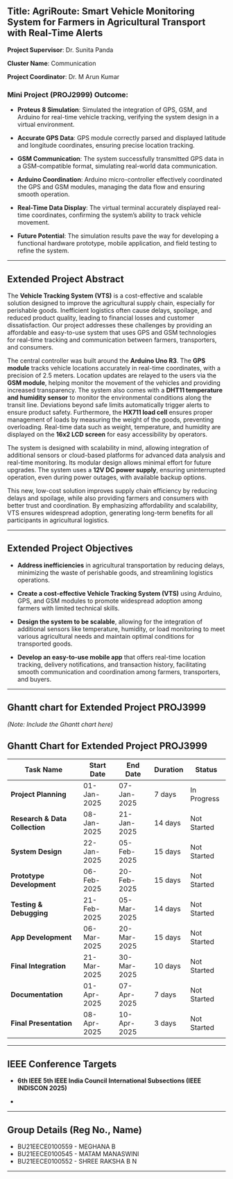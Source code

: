 ## Title: **AgriRoute: Smart Vehicle Monitoring System for Farmers in Agricultural Transport with Real-Time Alerts**

**Project Supervisor**: Dr. Sunita Panda

**Cluster Name**: Communication  

**Project Coordinator**: Dr. M Arun Kumar  

### Mini Project (PROJ2999) Outcome:

- **Proteus 8 Simulation**: Simulated the integration of GPS, GSM, and Arduino for real-time vehicle tracking, verifying the system design in a virtual environment.
  
- **Accurate GPS Data**: GPS module correctly parsed and displayed latitude and longitude coordinates, ensuring precise location tracking.
  
- **GSM Communication**: The system successfully transmitted GPS data in a GSM-compatible format, simulating real-world data communication.
  
- **Arduino Coordination**: Arduino micro-controller effectively coordinated the GPS and GSM modules, managing the data flow and ensuring smooth operation.
  
- **Real-Time Data Display**: The virtual terminal accurately displayed real-time coordinates, confirming the system’s ability to track vehicle movement.
  
- **Future Potential**: The simulation results pave the way for developing a functional hardware prototype, mobile application, and field testing to refine the system.

---

## Extended Project Abstract

The **Vehicle Tracking System (VTS)** is a cost-effective and scalable solution designed to improve the agricultural supply chain, especially for perishable goods. Inefficient logistics often cause delays, spoilage, and reduced product quality, leading to financial losses and customer dissatisfaction. Our project addresses these challenges by providing an affordable and easy-to-use system that uses GPS and GSM technologies for real-time tracking and communication between farmers, transporters, and consumers.

The central controller was built around the **Arduino Uno R3**. The **GPS module** tracks vehicle locations accurately in real-time coordinates, with a precision of 2.5 meters. Location updates are relayed to the users via the **GSM module**, helping monitor the movement of the vehicles and providing increased transparency. The system also comes with a **DHT11 temperature and humidity sensor** to monitor the environmental conditions along the transit line. Deviations beyond safe limits automatically trigger alerts to ensure product safety. Furthermore, the **HX711 load cell** ensures proper management of loads by measuring the weight of the goods, preventing overloading. Real-time data such as weight, temperature, and humidity are displayed on the **16x2 LCD screen** for easy accessibility by operators.

The system is designed with scalability in mind, allowing integration of additional sensors or cloud-based platforms for advanced data analysis and real-time monitoring. Its modular design allows minimal effort for future upgrades. The system uses a **12V DC power supply**, ensuring uninterrupted operation, even during power outages, with available backup options.

This new, low-cost solution improves supply chain efficiency by reducing delays and spoilage, while also providing farmers and consumers with better trust and coordination. By emphasizing affordability and scalability, VTS ensures widespread adoption, generating long-term benefits for all participants in agricultural logistics.

---

## Extended Project Objectives

- **Address inefficiencies** in agricultural transportation by reducing delays, minimizing the waste of perishable goods, and streamlining logistics operations.
  
- **Create a cost-effective Vehicle Tracking System (VTS)** using Arduino, GPS, and GSM modules to promote widespread adoption among farmers with limited technical skills.
  
- **Design the system to be scalable**, allowing for the integration of additional sensors like temperature, humidity, or load monitoring to meet various agricultural needs and maintain optimal conditions for transported goods.
  
- **Develop an easy-to-use mobile app** that offers real-time location tracking, delivery notifications, and transaction history, facilitating smooth communication and coordination among farmers, transporters, and buyers.

---

## Ghantt chart for Extended Project PROJ3999

*(Note: Include the Ghantt chart here)*

## Ghantt Chart for Extended Project PROJ3999

| Task Name                   | Start Date | End Date   | Duration | Status        |
|-----------------------------|------------|------------|----------|---------------|
| **Project Planning**         | 01-Jan-2025 | 07-Jan-2025 | 7 days   | In Progress   |
| **Research & Data Collection**| 08-Jan-2025 | 21-Jan-2025 | 14 days  | Not Started   |
| **System Design**            | 22-Jan-2025 | 05-Feb-2025 | 15 days  | Not Started   |
| **Prototype Development**    | 06-Feb-2025 | 20-Feb-2025 | 15 days  | Not Started   |
| **Testing & Debugging**      | 21-Feb-2025 | 05-Mar-2025 | 14 days  | Not Started   |
| **App Development**          | 06-Mar-2025 | 20-Mar-2025 | 15 days  | Not Started   |
| **Final Integration**        | 21-Mar-2025 | 30-Mar-2025 | 10 days  | Not Started   |
| **Documentation**            | 01-Apr-2025 | 07-Apr-2025 | 7 days   | Not Started   |
| **Final Presentation**       | 08-Apr-2025 | 10-Apr-2025 | 3 days   | Not Started   |


---

## IEEE Conference Targets

- **6th IEEE 5th IEEE India Council International Subsections (IEEE INDISCON 2025)**
  
- 

---

## Group Details (Reg No., Name)

- BU21EECE0100559 - MEGHANA B
- BU21EECE0100545 - MATAM MANASWINI
- BU21EECE0100552 - SHREE RAKSHA B N

---
